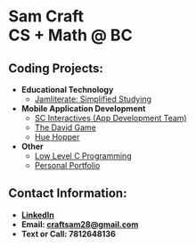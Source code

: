 <h1>Sam Craft<br/><a 
<h1> CS + Math @ BC<br/></h1>

<h2>Coding Projects:</h2>

- <b>Educational Technology</b>
  - [Jamliterate: Simplified Studying](https://github.com/samcraftt/Jamliterate)
- <b>Mobile Application Development</b>
  - [SC Interactives (App Development Team)](https://scinteractives.com)
  - [The David Game](https://github.com/samcraftt/DavidGame)
  - [Hue Hopper](https://github.com/samcraftt/SimonsColors)
- <b>Other</b>
  - [Low Level C Programming](https://github.com/samcraftt/c-programs)
  - [Personal Portfolio](https://samcraftt.github.io/Portfolio)
  
<h2> Contact Information:</h2>

- <b> [LinkedIn](https://www.linkedin.com/in/samuelcraft1/) <b>
- <b> Email: craftsam28@gmail.com
- <b> Text or Call: 7812648136
